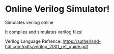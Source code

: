 # Online Verilog Simulator!
Simulates verilog online

It compiles and simulates verilog files!

Verilog Language Refrence:
https://sutherland-hdl.com/pdfs/verilog_2001_ref_guide.pdf
